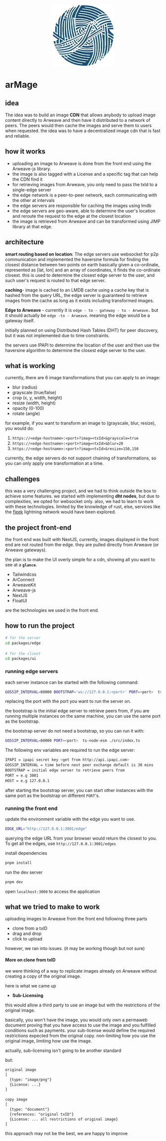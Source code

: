 <div align="center">
  <img src="./packages/ui/public/arMage.png" width="200" height="200" />
</div>

# arMage

## idea

The idea was to build an image **CDN** that allows anybody to upload image content directly to Arweave and then have it distributed to a network of peers. The peers would then cache the images and serve them to users when requested. the idea was to have a decentralized image cdn that is fast and reliable.

## how it works

- uploading an image to Arweave is done from the front end using the Arweave-js library.
- the image is also tagged with a License and a specific tag that can help the CDN find it
- for retrieving images from Arweave, you only need to pass the txId to a single-edge server
- the edge network is a peer-to-peer network, each communicating with the other at intervals
- the edge servers are responsible for caching the images using lmdb
- the edge servers are geo-aware, able to determine the user's location and reroute the request to the edge at the closest location
- the image is retrieved from Arweave and can be transformed using JIMP library at that edge.

## architecture

**smart routing based on location**: The edge servers use websocket for p2p communication and implemented the haversine formula for finding the closest distance between two points on earth basically given a co-ordinate, represented as [lat, lon] and an array of coordinates, it finds the co-ordinate closest. this is used to determine the closest edge server to the user, and such user's request is routed to that edge server.

**caching**- image is cached to an LMDB cache using a cache key that is hashed from the query URL, the edge server is guaranteed to retrieve images from the cache as long as it exists including transformed images.

**Edge to Arweave** - currently it is `edge - to - gateway - to - Arweave.`
but it should actually be `edge -to - Arweave`. meaning the edge would be a gateway itself.

initially planned on using Distributed Hash Tables (DHT) for peer discovery, but it was not implemented due to time constraints.

the servers use IPAPI to determine the location of the user and then use the haversine algorithm to determine the closest edge server to the user.

## what is working

currently, there are 6 image transformations that you can apply to an image:

- blur (radius)
- grayscale (true/false)
- crop (x, y, width, height)
- resize (width, height)
- opacity (0-100)
- rotate (angle)

for example, if you want to transform an image to (grayscale, blur, resize), you would do:

1. `https://<edge-hostname>:<port>?imag=<txId>&grayscale=true`
2. `https://<edge-hostname>:<port>?imag=<txId>&blur=20`
3. `https://<edge-hostname>:<port>?imag=<txId>&resize=150,150`

currently, the edge servers do not support chaining of transformations, so you can only apply one transformation at a time.

## challenges

this was a very challenging project, and we had to think outside the box to achieve some features.
we started with implementing **dht nodes**, but due to complexities, we opted for websocket only.
also, we had to learn to work with these technologies.
limited by the knowledge of rust, else, services like the [fleek](https://fleek.network) lightning network would have been explored.

## the project front-end

the front end was built with NextJS, currently, images displayed in the front end are not routed from the edge. they are pulled directly from Arweave (or Arweave gateways).

the plan is to make the UI overly simple for a cdn, showing all you want to see at a **`glance`**.

- Tailwindcss
- ArConnect
- ArweaveKit
- Arweave-js
- NextJS
- FloatUI

 are the technologies we used in the front end.

## how to run the project

```sh
# for the server
cd packages/edge

# for the client
cd packages/ui
```

### running edge servers

each server instance can be started with the following command:

```bash
GOSSIP_INTERVAL=60000 BOOTSTRAP='ws://127.0.0.1:<port>' PORT=<port>  ts-node-esm ./src/index.ts  
```

replacing the port with the port you want to run the server on.

the bootstrap is the initial edge server to retrieve peers from, if you are running multiple instances on the same machine, you can use the same port as the bootstrap.

the bootstrap server do not need a bootstrap, so you can run it with:

```bash
GOSSIP_INTERVAL=60000 PORT=<port>  ts-node-esm ./src/index.ts 
```

The following env variables are required to run the edge server:

```sh
IPAPI = ipapi secret key <get from http://api.ipapi.com>
GOSSIP_INTERVAL = time before next peer exchange default is 30 mins
BOOTSTRAP = initial edge server to retrieve peers from
PORT = e.g 3001
HOST = e.g 127.0.0.1
```

after starting the bootstrap server, you can start other instances with the same port as the bootstrap on different `PORT`'s.

### running the front end

update the environment variable with the edge you want to use.

```sh
EDGE_URL="http://127.0.0.1:3001/edge"
```

querying the edge URL from your browser would return the closest to you. To get all the edges, use `http://127.0.0.1:3001/edges`

install dependencies

```sh
pnpm install
```

run the dev server

```sh
pnpm dev
```

open `localhost:3000` to access the application

## what we tried to make to work

uploading images to Arweave from the front end following three parts

- clone from a txID
- drag and drop
- click to upload

however, we ran into issues. (it may be working though but not sure)

#### More on clone from txID

we were thinking of a way to replicate images already on Arweave without creating a copy of the original image.

here is what we came up

- **Sub-Licensing**

this would allow a third party to use an image but with the restrictions of the original image.

basically, you won't have the image, you would only own a permaweb document proving that you have access to use the image and you fulfilled conditions such as payments.
your sub-license would define the required restrictions expected from the original copy. non-limiting how you use the original image, limiting how use the image.

actually, sub-licensing isn't going to be another standard

but:

    original image
    [
      {type: "image/png"}
      {License: ...}
    ]

    copy image
    [
      {type: "document"}
      {references: "original txID"}
      {License: ... all restrictions of original image}
    ]

this approach may not be the best, we are happy to improve
